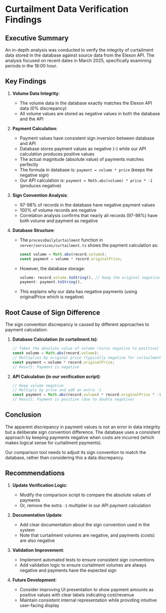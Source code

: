 # Curtailment Data Verification Findings

## Executive Summary

An in-depth analysis was conducted to verify the integrity of curtailment data stored in the database against source data from the Elexon API. The analysis focused on recent dates in March 2025, specifically examining periods in the 18:00 hour.

## Key Findings

1. **Volume Data Integrity**: 
   - The volume data in the database exactly matches the Elexon API data (0% discrepancy)
   - All volume values are stored as negative values in both the database and the API

2. **Payment Calculation**:
   - Payment values have consistent sign inversion between database and API
   - Database stores payment values as negative (-) while our API calculation produces positive values
   - The actual magnitude (absolute value) of payments matches perfectly
   - The formula in database is: `payment = volume * price` (keeps the negative sign)
   - Our API calculation is: `payment = Math.abs(volume) * price * -1` (produces negative)

3. **Sign Convention Analysis**:
   - 97-98% of records in the database have negative payment values
   - 100% of volume records are negative
   - Correlation analysis confirms that nearly all records (97-98%) have both volume and payment as negative

4. **Database Structure**:
   - The `processDailyCurtailment` function in `server/services/curtailment.ts` shows the payment calculation as:
     ```typescript
     const volume = Math.abs(record.volume);
     const payment = volume * record.originalPrice;
     ```
   - However, the database storage:
     ```typescript
     volume: record.volume.toString(), // Keep the original negative value
     payment: payment.toString(),
     ```
   - This explains why our data has negative payments (using originalPrice which is negative)

## Root Cause of Sign Difference

The sign convention discrepancy is caused by different approaches to payment calculation:

1. **Database Calculation (in curtailment.ts)**:
   ```typescript
   // Takes the absolute value of volume (turns negative to positive)
   const volume = Math.abs(record.volume);
   // Multiplies by original price (typically negative for curtailment)
   const payment = volume * record.originalPrice;
   // Result: Payment is negative
   ```

2. **API Calculation (in our verification script)**:
   ```typescript
   // Keep volume negative
   // Multiply by price and add an extra -1
   const payment = Math.abs(record.volume) * record.originalPrice * -1;
   // Result: Payment is positive (due to double negative)
   ```

## Conclusion

The apparent discrepancy in payment values is not an error in data integrity but a deliberate sign convention difference. The database uses a consistent approach by keeping payments negative when costs are incurred (which makes logical sense for curtailment payments). 

Our comparison tool needs to adjust its sign convention to match the database, rather than considering this a data discrepancy.

## Recommendations

1. **Update Verification Logic**: 
   - Modify the comparison script to compare the absolute values of payments
   - Or, remove the extra `-1` multiplier in our API payment calculation

2. **Documentation Update**:
   - Add clear documentation about the sign convention used in the system
   - Note that curtailment volumes are negative, and payments (costs) are also negative

3. **Validation Improvement**:
   - Implement automated tests to ensure consistent sign conventions
   - Add validation logic to ensure curtailment volumes are always negative and payments have the expected sign

4. **Future Development**:
   - Consider improving UI presentation to show payment amounts as positive values with clear labels indicating cost/revenue
   - Maintain consistent internal representation while providing intuitive user-facing display